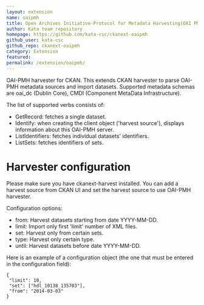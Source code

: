 ```yaml
---
layout: extension
name: oaipmh
title: Open Archives Initiative-Protocol for Metadata Harvesting(OAI PMH) extension to CKAN
author: Kata team repository
homepage: https://github.com/kata-csc/ckanext-oaipmh
github_user: kata-csc
github_repo: ckanext-oaipmh
category: Extension
featured: 
permalink: /extension/oaipmh/
---
```



OAI-PMH harvester for CKAN. This extends CKAN harvester to parse OAI-PMH
metadata sources and import datasets. Supported metadata schemas are
oai\_dc (Dublin Core), CMDI (Component MetaData Infrastructure).

The list of supported verbs consists of:

-   GetRecord: fetches a single dataset.
-   Identify: when creating the client object ('harvest source'),
    displays information about this OAI-PMH server.
-   ListIdentifiers: fetches individual datasets' identifiers.
-   ListSets: fetches identifiers of sets.

Harvester configuration
=======================

Please make sure you have ckanext-harvest installed. You can add a
harvest source from CKAN UI and set the harvest source to use OAI-PMH
harvester.

Configuration options:

-   from: Harvest datasets starting from date YYYY-MM-DD.
-   limit: Import only first 'limit' number of XML files.
-   set: Harvest only from certain sets.
-   type: Harvest only certain type.
-   until: Harvest datasets before date YYYY-MM-DD.

Here is an example of a configuration object (the one that must be
entered in the configuration field):

    {
     "limit": 10,
     "set": ["hdl_10138_135703"],
     "from": "2014-03-03"
    }

